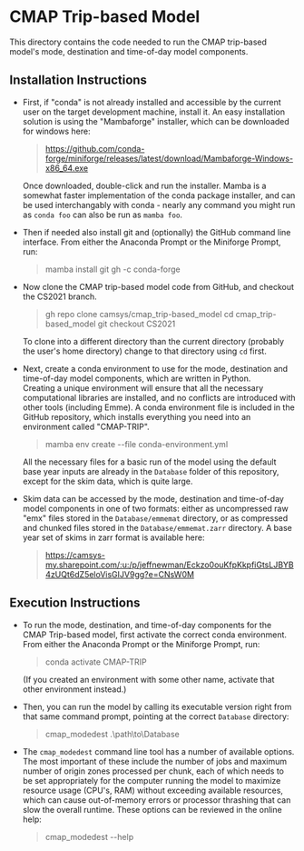 # CMAP Trip-based Model

This directory contains the code needed to run the CMAP trip-based model's 
mode, destination and time-of-day model components.

## Installation Instructions

- First, if "conda" is not already installed and accessible by the current user
  on the target development machine, install it. An easy installation solution
  is using the "Mambaforge" installer, which can be downloaded for windows here:
  
  >  https://github.com/conda-forge/miniforge/releases/latest/download/Mambaforge-Windows-x86_64.exe
    
  Once downloaded, double-click and run the installer. Mamba is a somewhat faster
  implementation of the conda package installer, and can be used interchangably
  with conda - nearly any command you might run as `conda foo` can also be run as
  `mamba foo`.
  
- Then if needed also install git and (optionally) the GitHub command line interface.
  From either the Anaconda Prompt or the Miniforge Prompt, run:
  
  > mamba install git gh -c conda-forge 
  
- Now clone the CMAP trip-based model code from GitHub, and checkout the CS2021 branch. 

  > gh repo clone camsys/cmap_trip-based_model
  > cd cmap_trip-based_model
  > git checkout CS2021
  
  To clone into a different directory than the current directory (probably the 
  user's home directory) change to that directory using `cd` first.
  
- Next, create a conda environment to use for the mode, destination and 
  time-of-day model components, which are written in Python.  
  Creating a unique environment will ensure that all the necessary computational 
  libraries are installed, and no conflicts are introduced with other tools 
  (including Emme). A conda environment file is included in the GitHub repository,
  which installs everything you need into an environment called "CMAP-TRIP".
  
  > mamba env create --file conda-environment.yml
  
  All the necessary files for a basic run of the model using the default base year
  inputs are already in the `Database` folder of this repository, except for the
  skim data, which is quite large.
  
- Skim data can be accessed by the mode, destination and time-of-day model 
  components in one of two formats: either as uncompressed raw "emx" files stored
  in the `Database/emmemat` directory, or as compressed and chunked files stored
  in the `Database/emmemat.zarr` directory.  A base year set of skims in zarr 
  format is available here:
  
  > https://camsys-my.sharepoint.com/:u:/p/jeffnewman/Eckzo0ouKfpKkpfiGtsLJBYB4zUQt6dZ5eloVisGIJV9gg?e=CNsW0M
  
## Execution Instructions

- To run the mode, destination, and time-of-day components for the CMAP Trip-based
  model, first activate the correct conda environment. From either the Anaconda Prompt 
  or the Miniforge Prompt, run:
  
  > conda activate CMAP-TRIP
  
  (If you created an environment with some other name, activate that other environment instead.)

- Then, you can run the model by calling its executable version right from that
  same command prompt, pointing at the correct `Database` directory:
  
  > cmap_modedest .\path\to\Database
   
- The `cmap_modedest` command line tool has a number of available options. The most important
  of these include the number of jobs and maximum number of origin zones processed per chunk,
  each of which needs to be set appropriately for the computer running the model to maximize
  resource usage (CPU's, RAM) without exceeding available resources, which can cause 
  out-of-memory errors or processor thrashing that can slow the overall runtime. 
  These options can be reviewed in the online help:
  
  > cmap_modedest --help
  

